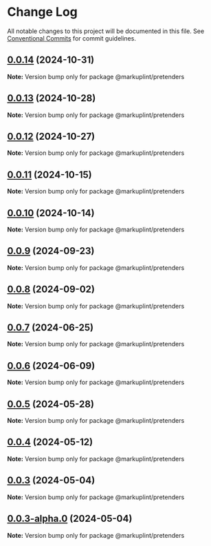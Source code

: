 # Change Log

All notable changes to this project will be documented in this file.
See [Conventional Commits](https://conventionalcommits.org) for commit guidelines.

## [0.0.14](https://github.com/markuplint/markuplint/compare/@markuplint/pretenders@0.0.13...@markuplint/pretenders@0.0.14) (2024-10-31)

**Note:** Version bump only for package @markuplint/pretenders

## [0.0.13](https://github.com/markuplint/markuplint/compare/@markuplint/pretenders@0.0.12...@markuplint/pretenders@0.0.13) (2024-10-28)

**Note:** Version bump only for package @markuplint/pretenders

## [0.0.12](https://github.com/markuplint/markuplint/compare/@markuplint/pretenders@0.0.11...@markuplint/pretenders@0.0.12) (2024-10-27)

**Note:** Version bump only for package @markuplint/pretenders

## [0.0.11](https://github.com/markuplint/markuplint/compare/@markuplint/pretenders@0.0.10...@markuplint/pretenders@0.0.11) (2024-10-15)

**Note:** Version bump only for package @markuplint/pretenders

## [0.0.10](https://github.com/markuplint/markuplint/compare/@markuplint/pretenders@0.0.9...@markuplint/pretenders@0.0.10) (2024-10-14)

**Note:** Version bump only for package @markuplint/pretenders

## [0.0.9](https://github.com/markuplint/markuplint/compare/@markuplint/pretenders@0.0.8...@markuplint/pretenders@0.0.9) (2024-09-23)

**Note:** Version bump only for package @markuplint/pretenders

## [0.0.8](https://github.com/markuplint/markuplint/compare/@markuplint/pretenders@0.0.7...@markuplint/pretenders@0.0.8) (2024-09-02)

**Note:** Version bump only for package @markuplint/pretenders

## [0.0.7](https://github.com/markuplint/markuplint/compare/@markuplint/pretenders@0.0.6...@markuplint/pretenders@0.0.7) (2024-06-25)

**Note:** Version bump only for package @markuplint/pretenders

## [0.0.6](https://github.com/markuplint/markuplint/compare/@markuplint/pretenders@0.0.5...@markuplint/pretenders@0.0.6) (2024-06-09)

**Note:** Version bump only for package @markuplint/pretenders

## [0.0.5](https://github.com/markuplint/markuplint/compare/@markuplint/pretenders@0.0.4...@markuplint/pretenders@0.0.5) (2024-05-28)

**Note:** Version bump only for package @markuplint/pretenders

## [0.0.4](https://github.com/markuplint/markuplint/compare/@markuplint/pretenders@0.0.3...@markuplint/pretenders@0.0.4) (2024-05-12)

**Note:** Version bump only for package @markuplint/pretenders

## [0.0.3](https://github.com/markuplint/markuplint/compare/@markuplint/pretenders@0.0.3-alpha.0...@markuplint/pretenders@0.0.3) (2024-05-04)

**Note:** Version bump only for package @markuplint/pretenders

## [0.0.3-alpha.0](https://github.com/markuplint/markuplint/compare/@markuplint/pretenders@0.0.2...@markuplint/pretenders@0.0.3-alpha.0) (2024-05-04)

**Note:** Version bump only for package @markuplint/pretenders
